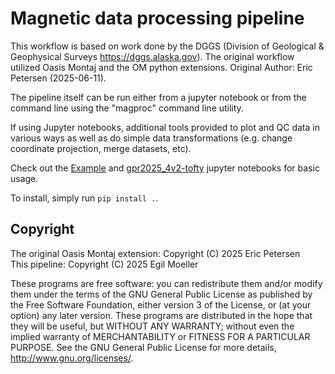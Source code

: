 # Magnetic data processing pipeline

This workflow is based on work done by the DGGS (Division of Geological & Geophysical Surveys https://dggs.alaska.gov). 
The original workflow utilized Oasis Montaj and the OM python extensions. Original Author: Eric Petersen (2025-06-11).

The pipeline itself can be run either from a jupyter notebook or from
the command line using the "magproc" command line utility.

If using Jupyter notebooks, additional tools provided to plot and QC data in
various ways as well as do simple data transformations (e.g. change
coordinate projection, merge datasets, etc).

Check out the [Example](example_notebooks/Example.ipynb) and
[gpr2025_4v2-tofty](example_notebooks/gpr2025_4v2-tofty.ipynb) jupyter notebooks for
basic usage.

To install, simply run `pip install .`.

## Copyright

The original Oasis Montaj extension: Copyright (C) 2025 Eric Petersen  
This pipeline: Copyright (C) 2025 Egil Moeller

These programs are free software: you can redistribute them and/or modify them under the terms of the GNU General Public License as published by the Free Software Foundation, either version 3 of the License, or (at your option) any later version. These programs are distributed in the hope that they will be useful, but WITHOUT ANY WARRANTY; without even the implied warranty of MERCHANTABILITY or FITNESS FOR A PARTICULAR PURPOSE. See the GNU General Public License for more details, http://www.gnu.org/licenses/.
